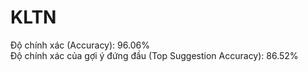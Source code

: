 # KLTN

Độ chính xác (Accuracy): 96.06% <br>
Độ chính xác của gợi ý đứng đầu (Top Suggestion Accuracy): 86.52%
